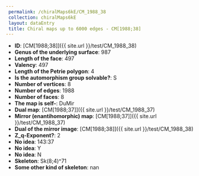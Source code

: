 ```yaml
--- 
 permalink: /chiralMaps6kE/CM_1988_38 
 collection: chiralMaps6kE
 layout: dataEntry
 title: Chiral maps up to 6000 edges - CM[1988;38]
---
```


- **ID**: [CM[1988;38]]({{ site.url }}/test/CM_1988_38)
- **Genus of the underlying surface**: 987
- **Length of the face**: 497
- **Valency**: 497
- **Length of the Petrie polygon**: 4
- **Is the automorphism group solvable?**: S
- **Number of vertices**: 8
- **Number of edges**: 1988
- **Number of faces**: 8
- **The map is self-**: DuMir
- **Dual map**: [CM[1988;37]]({{ site.url }}/test/CM_1988_37)
- **Mirror (enantihomorphic) map**: [CM[1988;37]]({{ site.url }}/test/CM_1988_37)
- **Dual of the mirror image**: [CM[1988;38]]({{ site.url }}/test/CM_1988_38)
- **Z_q-Exponent?**: 2
- **No idea**:  143:37
- **No idea**: Y
- **No idea**: N
- **Skeleton**: Sk(8;4)^71
- **Some other kind of skeleton**: nan
